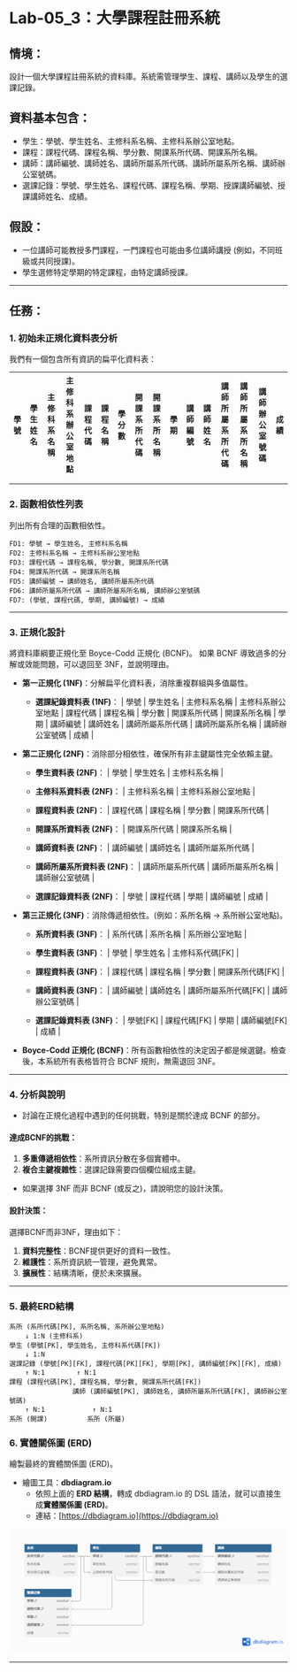 # Lab-05_3：大學課程註冊系統

## 情境：

設計一個大學課程註冊系統的資料庫。系統需管理學生、課程、講師以及學生的選課記錄。

## 資料基本包含：

* 學生：學號、學生姓名、主修科系名稱、主修科系辦公室地點。
* 課程：課程代碼、課程名稱、學分數、開課系所代碼、開課系所名稱。
* 講師：講師編號、講師姓名、講師所屬系所代碼、講師所屬系所名稱、講師辦公室號碼。
* 選課記錄：學號、學生姓名、課程代碼、課程名稱、學期、授課講師編號、授課講師姓名、成績。

## 假設：

* 一位講師可能教授多門課程，一門課程也可能由多位講師講授 (例如，不同班級或共同授課)。
* 學生選修特定學期的特定課程，由特定講師授課。

---

## 任務：

### 1. 初始未正規化資料表分析

我們有一個包含所有資訊的扁平化資料表：

| 學號 | 學生姓名 | 主修科系名稱 | 主修科系辦公室地點 | 課程代碼 | 課程名稱 | 學分數 | 開課系所代碼 | 開課系所名稱 | 學期 | 講師編號 | 講師姓名 | 講師所屬系所代碼 | 講師所屬系所名稱 | 講師辦公室號碼 | 成績 |
| -- | ---- | ------ | --------- | ---- | ---- | --- | ------ | ------ | -- | ---- | ---- | -------- | -------- | ------- | -- |

---

### 2. 函數相依性列表

列出所有合理的函數相依性。

```
FD1: 學號 → 學生姓名, 主修科系名稱
FD2: 主修科系名稱 → 主修科系辦公室地點
FD3: 課程代碼 → 課程名稱, 學分數, 開課系所代碼
FD4: 開課系所代碼 → 開課系所名稱
FD5: 講師編號 → 講師姓名, 講師所屬系所代碼
FD6: 講師所屬系所代碼 → 講師所屬系所名稱, 講師辦公室號碼
FD7: (學號, 課程代碼, 學期, 講師編號) → 成績
```

---

### 3. 正規化設計

將資料庫綱要正規化至 Boyce-Codd 正規化 (BCNF)。
如果 BCNF 導致過多的分解或效能問題，可以退回至 3NF，並說明理由。

* **第一正規化 (1NF)**：分解扁平化資料表，消除重複群組與多值屬性。

  * **選課紀錄資料表 (1NF)**：
    | 學號 | 學生姓名 | 主修科系名稱 | 主修科系辦公室地點 | 課程代碼 | 課程名稱 | 學分數 | 開課系所代碼 | 開課系所名稱 | 學期 | 講師編號 | 講師姓名 | 講師所屬系所代碼 | 講師所屬系所名稱 | 講師辦公室號碼 | 成績 |

* **第二正規化 (2NF)**：消除部分相依性，確保所有非主鍵屬性完全依賴主鍵。

  * **學生資料表 (2NF)**：
    | 學號 | 學生姓名 | 主修科系名稱 |

  * **主修科系資料表 (2NF)**：
    | 主修科系名稱 | 主修科系辦公室地點 |

  * **課程資料表 (2NF)**：
    | 課程代碼 | 課程名稱 | 學分數 | 開課系所代碼 |

  * **開課系所資料表 (2NF)**：
    | 開課系所代碼 | 開課系所名稱 |

  * **講師資料表 (2NF)**：
    | 講師編號 | 講師姓名 | 講師所屬系所代碼 |

  * **講師所屬系所資料表 (2NF)**：
    | 講師所屬系所代碼 | 講師所屬系所名稱 | 講師辦公室號碼 |

  * **選課記錄資料表 (2NF)**：
    | 學號 | 課程代碼 | 學期 | 講師編號 | 成績 |

* **第三正規化 (3NF)**：消除傳遞相依性。(例如：系所名稱 → 系所辦公室地點)。

  * **系所資料表 (3NF)**：
    | 系所代碼 | 系所名稱 | 系所辦公室地點 |

  * **學生資料表 (3NF)**：
    | 學號 | 學生姓名 | 主修科系代碼[FK] |

  * **課程資料表 (3NF)**：
    | 課程代碼 | 課程名稱 | 學分數 | 開課系所代碼[FK] |

  * **講師資料表 (3NF)**：
    | 講師編號 | 講師姓名 | 講師所屬系所代碼[FK] | 講師辦公室號碼 |

  * **選課記錄資料表 (3NF)**：
    | 學號[FK] | 課程代碼[FK] | 學期 | 講師編號[FK] | 成績 |

* **Boyce-Codd 正規化 (BCNF)**：所有函數相依性的決定因子都是候選鍵。檢查後，本系統所有表格皆符合 BCNF 規則，無需退回 3NF。

---

### 4. 分析與說明

* 討論在正規化過程中遇到的任何挑戰，特別是關於達成 BCNF 的部分。

#### 達成BCNF的挑戰：
1. **多重傳遞相依性**：系所資訊分散在多個實體中。
2. **複合主鍵複雜性**：選課記錄需要四個欄位組成主鍵。

* 如果選擇 3NF 而非 BCNF (或反之)，請說明您的設計決策。

#### 設計決策：
選擇BCNF而非3NF，理由如下：
1. **資料完整性**：BCNF提供更好的資料一致性。
2. **維護性**：系所資訊統一管理，避免異常。
3. **擴展性**：結構清晰，便於未來擴展。

---

### 5. 最終ERD結構

```
系所 (系所代碼[PK], 系所名稱, 系所辦公室地點)
    ↓ 1:N (主修科系)
學生 (學號[PK], 學生姓名, 主修科系代碼[FK])
    ↓ 1:N
選課記錄 (學號[PK][FK], 課程代碼[PK][FK], 學期[PK], 講師編號[PK][FK], 成績)
    ↑ N:1        ↑ N:1
課程 (課程代碼[PK], 課程名稱, 學分數, 開課系所代碼[FK])
                講師 (講師編號[PK], 講師姓名, 講師所屬系所代碼[FK], 講師辦公室號碼)
    ↑ N:1            ↑ N:1
系所 (開課)          系所 (所屬)
```

### 6. 實體關係圖 (ERD)

繪製最終的實體關係圖 (ERD)。

* 繪圖工具：**dbdiagram.io**
    * 依照上面的 **ERD 結構**，轉成 dbdiagram.io 的 DSL 語法，就可以直接生成**實體關係圖 (ERD)**。
    * 連結：[https://dbdiagram.io](https://dbdiagram.io)

![圖片描述](./Lab-05_3.png)

---

